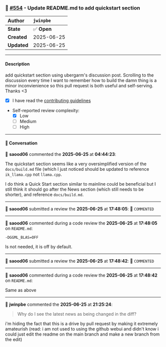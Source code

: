 ### 🔀 [#554](https://github.com/ikawrakow/ik_llama.cpp/pull/554) - Update README.md to add quickstart section

| **Author** | `jwinpbe` |
| :--- | :--- |
| **State** | ✅ **Open** |
| **Created** | 2025-06-25 |
| **Updated** | 2025-06-25 |

---

#### Description

add quickstart section using ubergarm's discussion post. Scrolling to the discussion every time I want to remember how to build the damn thing is a minor inconvienience so this pull request is both useful and self-serving. Thanks <3



- [x] I have read the [contributing guidelines](https://github.com/ggerganov/llama.cpp/blob/master/CONTRIBUTING.md)
- Self-reported review complexity:
  - [X] Low
  - [ ] Medium
  - [ ] High

---

#### 💬 Conversation

👤 **saood06** commented the **2025-06-25** at **04:44:23**:<br>

The quickstart section seems like a very oversimplified version of the `docs/build.md` file (which I just noticed should be updated to reference `ik_llama.cpp` not `llama.cpp`.

I do think a Quick Start section similar to mainline could be beneficial but I still think it should go after the News section (which still needs to be shorter), and reference `docs/build.md`.

---

👤 **saood06** submitted a review the **2025-06-25** at **17:48:05**: 💬 `COMMENTED`

---

👤 **saood06** commented during a code review the **2025-06-25** at **17:48:05** on `README.md`:<br>

`-DGGML_BLAS=OFF`

Is not needed, it is off by default.

---

👤 **saood06** submitted a review the **2025-06-25** at **17:48:42**: 💬 `COMMENTED`

---

👤 **saood06** commented during a code review the **2025-06-25** at **17:48:42** on `README.md`:<br>

Same as above

---

👤 **jwinpbe** commented the **2025-06-25** at **21:25:24**:<br>

> Why do I see the latest news as being changed in the diff?

i'm hiding the fact that this is a drive by pull request by making it extremely amateurish (read: i am not used to using the github webui and didn't know i could just edit the readme on the main branch and make a new branch from the edit)